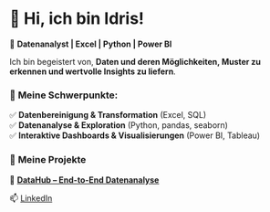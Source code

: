 # 👋 Hi, ich bin Idris!  

🚀 **Datenanalyst | Excel | Python | Power BI**  

Ich bin begeistert von, **Daten und deren Möglichkeiten, Muster zu erkennen und wertvolle Insights zu liefern**.  
### 🔹 **Meine Schwerpunkte:**  
✅ **Datenbereinigung & Transformation** (Excel, SQL)  
✅ **Datenanalyse & Exploration** (Python, pandas, seaborn)  
✅ **Interaktive Dashboards & Visualisierungen** (Power BI, Tableau)  

### 📌 **Meine Projekte**  
🔹 **[DataHub – End-to-End Datenanalyse](https://github.com/dein-benutzername/DataHub)**  

📫 [LinkedIn](https://linkedin.com)  

